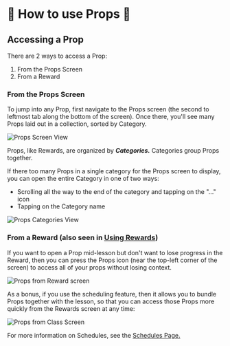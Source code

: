 # 🍎 How to use Props 🍎

## Accessing a Prop

There are 2 ways to access a Prop:
1. From the Props Screen
2. From a Reward

### From the Props Screen

To jump into any Prop, first navigate to the Props screen (the second to leftmost tab along the bottom of the screen). Once there, you'll see many Props laid out in a collection, sorted by Category. 

![Props Screen View](https://raw.githubusercontent.com/Stars2Apples/Support/main/assets/props-screen-1.gif)

Props, like Rewards, are organized by **_Categories._** Categories group Props together.

If there too many Props in a single category for the Props screen to display, you can open the entire Category in one of two ways:
- Scrolling all the way to the end of the category and tapping on the "..." icon
- Tapping on the Category name

![Props Categories View](https://raw.githubusercontent.com/Stars2Apples/Support/main/assets/props-screen-2.gif)

### From a Reward (also seen in [Using Rewards](A.02-Using-Rewards#embedded-props))

If you want to open a Prop mid-lesson but don't want to lose progress in the Reward, then you can press the Props icon (near the top-left corner of the screen) to access all of your props without losing context. 

![Props from Reward screen](https://raw.githubusercontent.com/Stars2Apples/Support/main/assets/rewards-screen-8.gif)

As a bonus, if you use the scheduling feature, then it allows you to bundle Props together with the lesson, so that you can access those Props more quickly from the Rewards screen at any time:

![Props from Class Screen](https://raw.githubusercontent.com/Stars2Apples/Support/main/assets/rewards-screen-9.gif)

For more information on Schedules, see the [Schedules Page.](C.01-Schedules)
